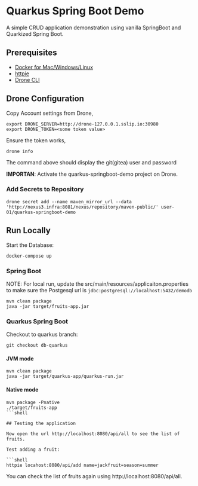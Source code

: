 # Quarkus Spring Boot Demo

A simple CRUD application demonstration using vanilla SpringBoot and Quarkized Spring Boot.

## Prerequisites

- [Docker for Mac/Windows/Linux](https://www.docker.com/products/docker-desktop)
- [httpie](https://httpie.org/)
- [Drone CLI](https://docs.drone.io/cli/install/)

## Drone Configuration

Copy Account settings from Drone,

```shell
export DRONE_SERVER=http://drone-127.0.0.1.sslip.io:30980
export DRONE_TOKEN=<some token value>
```

Ensure the token works,

```shell
drone info
```

The command above should display the git(gitea) user and password

__IMPORTAN__: Activate the quarkus-springboot-demo project on Drone.

### Add Secrets to Repository

```shell
drone secret add --name maven_mirror_url --data 'http://nexus3.infra:8081/nexus/repository/maven-public/' user-01/quarkus-springboot-demo
```

## Run Locally

Start the Database:

```shell
docker-compose up 
```

### Spring Boot

NOTE: For local run, update the src/main/resources/applicaiton.properties to make sure the Postgesql url is `jdbc:postgresql://localhost:5432/demodb`

```shell
mvn clean package
java -jar target/fruits-app.jar
```

### Quarkus Spring Boot

Checkout to quarkus branch:

```shell
git checkout db-quarkus
```

#### JVM mode

```shell
mvn clean package
java -jar target/quarkus-app/quarkus-run.jar
```

#### Native mode

```shell
mvn package -Pnative
./target/fruits-app
```shell

## Testing the application

Now open the url http://localhost:8080/api/all to see the list of fruits.

Test adding a fruit:

```shell
httpie locahost:8080/api/add name=jackfruit=season=summer
```

You can check the list of fruits again using http://localhost:8080/api/all.
